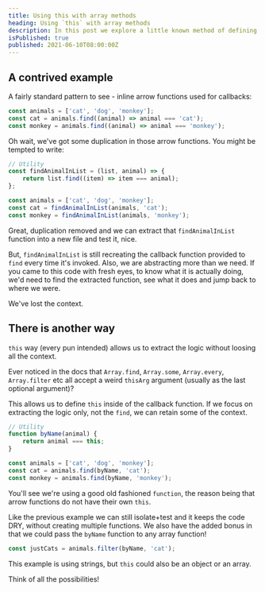 ```yaml
---
title: Using this with array methods
heading: Using `this` with array methods
description: In this post we explore a little known method of defining `this` within array method callbacks.
isPublished: true
published: 2021-06-10T08:00:00Z
---
```


## A contrived example

A fairly standard pattern to see - inline arrow functions used for callbacks:

```js
const animals = ['cat', 'dog', 'monkey'];
const cat = animals.find((animal) => animal === 'cat');
const monkey = animals.find((animal) => animal === 'monkey');
```

Oh wait, we've got some duplication in those arrow functions. You might be tempted to write:

```js
// Utility
const findAnimalInList = (list, animal) => {
	return list.find((item) => item === animal);
};

const animals = ['cat', 'dog', 'monkey'];
const cat = findAnimalInList(animals, 'cat');
const monkey = findAnimalInList(animals, 'monkey');
```

Great, duplication removed and we can extract that `findAnimalInList` function into a new file and test it, nice.

But, `findAnimalInList` is still recreating the callback function provided to `find` every time it's invoked. Also, we are abstracting more than we need. If you came to this code with fresh eyes, to know what it is actually doing, we'd need to find the extracted function, see what it does and jump back to where we were.

We've lost the context.

## There is another way

`this` way (every pun intended) allows us to extract the logic without loosing all the context.

Ever noticed in the docs that `Array.find`, `Array.some`, `Array.every`, `Array.filter` etc all accept a weird `thisArg` argument (usually as the last optional argument)?

This allows us to define `this` inside of the callback function. If we focus on extracting the logic only, not the `find`, we can retain some of the context.

```js
// Utility
function byName(animal) {
	return animal === this;
}

const animals = ['cat', 'dog', 'monkey'];
const cat = animals.find(byName, 'cat');
const monkey = animals.find(byName, 'monkey');
```

You'll see we're using a good old fashioned `function`, the reason being that arrow functions do not have their own `this`.

Like the previous example we can still isolate+test and it keeps the code DRY, without creating multiple functions. We also have the added bonus in that we could pass the `byName` function to any array function!

```js
const justCats = animals.filter(byName, 'cat');
```

This example is using strings, but `this` could also be an object or an array.

Think of all the possibilities!
